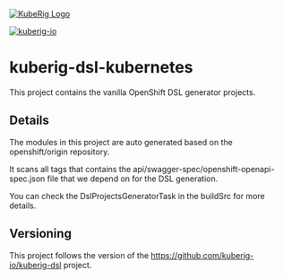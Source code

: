 [![KubeRig Logo](https://kuberig.io/img/logo/website_logo_transparent_background.png)](https://kuberig.io)

[![kuberig-io](https://circleci.com/gh/kuberig-io/kuberig-dsl-openshift.svg?style=svg)](https://app.circleci.com/pipelines/github/kuberig-io/kuberig-dsl-openshift)

# kuberig-dsl-kubernetes

This project contains the vanilla OpenShift DSL generator projects.

## Details

The modules in this project are auto generated based on the openshift/origin repository.

It scans all tags that contains the api/swagger-spec/openshift-openapi-spec.json file that we depend on for the DSL generation.

You can check the DslProjectsGeneratorTask in the buildSrc for more details.

## Versioning

This project follows the version of the https://github.com/kuberig-io/kuberig-dsl project.